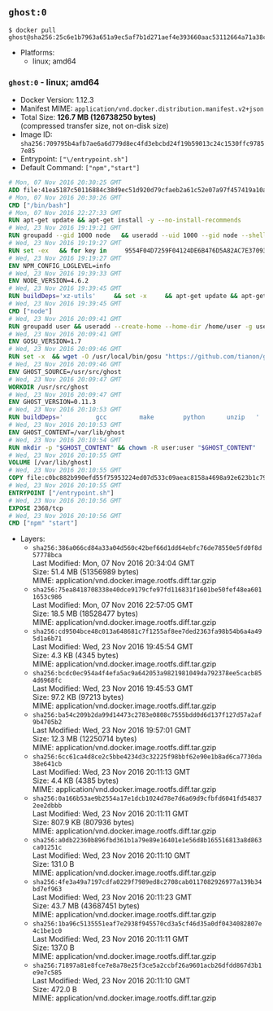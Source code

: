 ## `ghost:0`

```console
$ docker pull ghost@sha256:25c6e1b7963a651a9ec5af7b1d271aef4e393660aac53112664a71a38cd54875
```

-	Platforms:
	-	linux; amd64

### `ghost:0` - linux; amd64

-	Docker Version: 1.12.3
-	Manifest MIME: `application/vnd.docker.distribution.manifest.v2+json`
-	Total Size: **126.7 MB (126738250 bytes)**  
	(compressed transfer size, not on-disk size)
-	Image ID: `sha256:709795b4afb7ae6a6d779d8ec4fd3ebcbd24f19b59013c24c1530ffc97857e85`
-	Entrypoint: `["\/entrypoint.sh"]`
-	Default Command: `["npm","start"]`

```dockerfile
# Mon, 07 Nov 2016 20:30:25 GMT
ADD file:41ea5187c50116884c38d9ec51d920d79cfaeb2a61c52e07a97f457419a10a4f in / 
# Mon, 07 Nov 2016 20:30:26 GMT
CMD ["/bin/bash"]
# Mon, 07 Nov 2016 22:27:33 GMT
RUN apt-get update && apt-get install -y --no-install-recommends 		ca-certificates 		curl 		wget 	&& rm -rf /var/lib/apt/lists/*
# Wed, 23 Nov 2016 19:19:21 GMT
RUN groupadd --gid 1000 node   && useradd --uid 1000 --gid node --shell /bin/bash --create-home node
# Wed, 23 Nov 2016 19:19:27 GMT
RUN set -ex   && for key in     9554F04D7259F04124DE6B476D5A82AC7E37093B     94AE36675C464D64BAFA68DD7434390BDBE9B9C5     0034A06D9D9B0064CE8ADF6BF1747F4AD2306D93     FD3A5288F042B6850C66B31F09FE44734EB7990E     71DCFD284A79C3B38668286BC97EC7A07EDE3FC1     DD8F2338BAE7501E3DD5AC78C273792F7D83545D     B9AE9905FFD7803F25714661B63B535A4C206CA9     C4F0DFFF4E8C1A8236409D08E73BC641CC11F4C8   ; do     gpg --keyserver ha.pool.sks-keyservers.net --recv-keys "$key";   done
# Wed, 23 Nov 2016 19:19:27 GMT
ENV NPM_CONFIG_LOGLEVEL=info
# Wed, 23 Nov 2016 19:39:33 GMT
ENV NODE_VERSION=4.6.2
# Wed, 23 Nov 2016 19:39:45 GMT
RUN buildDeps='xz-utils'     && set -x     && apt-get update && apt-get install -y $buildDeps --no-install-recommends     && rm -rf /var/lib/apt/lists/*     && curl -SLO "https://nodejs.org/dist/v$NODE_VERSION/node-v$NODE_VERSION-linux-x64.tar.xz"     && curl -SLO "https://nodejs.org/dist/v$NODE_VERSION/SHASUMS256.txt.asc"     && gpg --batch --decrypt --output SHASUMS256.txt SHASUMS256.txt.asc     && grep " node-v$NODE_VERSION-linux-x64.tar.xz\$" SHASUMS256.txt | sha256sum -c -     && tar -xJf "node-v$NODE_VERSION-linux-x64.tar.xz" -C /usr/local --strip-components=1     && rm "node-v$NODE_VERSION-linux-x64.tar.xz" SHASUMS256.txt.asc SHASUMS256.txt     && apt-get purge -y --auto-remove $buildDeps     && ln -s /usr/local/bin/node /usr/local/bin/nodejs
# Wed, 23 Nov 2016 19:39:45 GMT
CMD ["node"]
# Wed, 23 Nov 2016 20:09:41 GMT
RUN groupadd user && useradd --create-home --home-dir /home/user -g user user
# Wed, 23 Nov 2016 20:09:41 GMT
ENV GOSU_VERSION=1.7
# Wed, 23 Nov 2016 20:09:46 GMT
RUN set -x 	&& wget -O /usr/local/bin/gosu "https://github.com/tianon/gosu/releases/download/$GOSU_VERSION/gosu-$(dpkg --print-architecture)" 	&& wget -O /usr/local/bin/gosu.asc "https://github.com/tianon/gosu/releases/download/$GOSU_VERSION/gosu-$(dpkg --print-architecture).asc" 	&& export GNUPGHOME="$(mktemp -d)" 	&& gpg --keyserver ha.pool.sks-keyservers.net --recv-keys B42F6819007F00F88E364FD4036A9C25BF357DD4 	&& gpg --batch --verify /usr/local/bin/gosu.asc /usr/local/bin/gosu 	&& rm -r "$GNUPGHOME" /usr/local/bin/gosu.asc 	&& chmod +x /usr/local/bin/gosu 	&& gosu nobody true
# Wed, 23 Nov 2016 20:09:46 GMT
ENV GHOST_SOURCE=/usr/src/ghost
# Wed, 23 Nov 2016 20:09:47 GMT
WORKDIR /usr/src/ghost
# Wed, 23 Nov 2016 20:09:47 GMT
ENV GHOST_VERSION=0.11.3
# Wed, 23 Nov 2016 20:10:53 GMT
RUN buildDeps=' 		gcc 		make 		python 		unzip 	' 	&& set -x 	&& apt-get update && apt-get install -y $buildDeps --no-install-recommends && rm -rf /var/lib/apt/lists/* 	&& wget -O ghost.zip "https://ghost.org/archives/ghost-${GHOST_VERSION}.zip" 	&& unzip ghost.zip 	&& npm install --production 	&& apt-get purge -y --auto-remove -o APT::AutoRemove::RecommendsImportant=false -o APT::AutoRemove::SuggestsImportant=false $buildDeps 	&& rm ghost.zip 	&& npm cache clean 	&& rm -rf /tmp/npm*
# Wed, 23 Nov 2016 20:10:53 GMT
ENV GHOST_CONTENT=/var/lib/ghost
# Wed, 23 Nov 2016 20:10:54 GMT
RUN mkdir -p "$GHOST_CONTENT" && chown -R user:user "$GHOST_CONTENT"
# Wed, 23 Nov 2016 20:10:55 GMT
VOLUME [/var/lib/ghost]
# Wed, 23 Nov 2016 20:10:55 GMT
COPY file:c0bc882b990efd55f75953224ed07d533c09aeac8158a4698a92e623b1c79ce9 in /entrypoint.sh 
# Wed, 23 Nov 2016 20:10:55 GMT
ENTRYPOINT ["/entrypoint.sh"]
# Wed, 23 Nov 2016 20:10:56 GMT
EXPOSE 2368/tcp
# Wed, 23 Nov 2016 20:10:56 GMT
CMD ["npm" "start"]
```

-	Layers:
	-	`sha256:386a066cd84a33a04d560c42bef66d1dd64ebfc76de78550e5fd0f8d57778bca`  
		Last Modified: Mon, 07 Nov 2016 20:34:04 GMT  
		Size: 51.4 MB (51356989 bytes)  
		MIME: application/vnd.docker.image.rootfs.diff.tar.gzip
	-	`sha256:75ea8418708338e40dce9179cfe97fd116831f1601be50fef48ea6011653c986`  
		Last Modified: Mon, 07 Nov 2016 22:57:05 GMT  
		Size: 18.5 MB (18528477 bytes)  
		MIME: application/vnd.docker.image.rootfs.diff.tar.gzip
	-	`sha256:cd9504bce48c013a648681c7f1255af8ee7ded2363fa98b54b6a4a495d1a6b71`  
		Last Modified: Wed, 23 Nov 2016 19:45:54 GMT  
		Size: 4.3 KB (4345 bytes)  
		MIME: application/vnd.docker.image.rootfs.diff.tar.gzip
	-	`sha256:bcdc0ec954a4f4efa5ac9a642053a9821981049da792378ee5cacb854d6968fc`  
		Last Modified: Wed, 23 Nov 2016 19:45:53 GMT  
		Size: 97.2 KB (97213 bytes)  
		MIME: application/vnd.docker.image.rootfs.diff.tar.gzip
	-	`sha256:ba54c209b2da99d14473c2783e0808c7555bdd0d6d137f127d57a2af9b4705b2`  
		Last Modified: Wed, 23 Nov 2016 19:57:01 GMT  
		Size: 12.3 MB (12250714 bytes)  
		MIME: application/vnd.docker.image.rootfs.diff.tar.gzip
	-	`sha256:6cc61ca4d8ce2c5bbe4234d3c32225f98bbf62e90e1b8ad6ca7730da38e641cb`  
		Last Modified: Wed, 23 Nov 2016 20:11:13 GMT  
		Size: 4.4 KB (4385 bytes)  
		MIME: application/vnd.docker.image.rootfs.diff.tar.gzip
	-	`sha256:0a166b53ae9b2554a17e1dcb1024d78e7d6a69d9cfbfd6041fd548372ee2dbbb`  
		Last Modified: Wed, 23 Nov 2016 20:11:11 GMT  
		Size: 807.9 KB (807936 bytes)  
		MIME: application/vnd.docker.image.rootfs.diff.tar.gzip
	-	`sha256:a0db22360b896fbd361b1a79e89e16401e1e56d8b165516813a8d863ca01251c`  
		Last Modified: Wed, 23 Nov 2016 20:11:10 GMT  
		Size: 131.0 B  
		MIME: application/vnd.docker.image.rootfs.diff.tar.gzip
	-	`sha256:4fe3a49a7197cdfa0229f7989ed8c2708cab0117082926977a139b34bd7ef963`  
		Last Modified: Wed, 23 Nov 2016 20:11:23 GMT  
		Size: 43.7 MB (43687451 bytes)  
		MIME: application/vnd.docker.image.rootfs.diff.tar.gzip
	-	`sha256:1ba96c5135551eaf7e2938f945570cd3a5cf46d35a0df0434082807e4c1be1c0`  
		Last Modified: Wed, 23 Nov 2016 20:11:11 GMT  
		Size: 137.0 B  
		MIME: application/vnd.docker.image.rootfs.diff.tar.gzip
	-	`sha256:71897a81e8fce7e8a78e25f3ce5a2ccbf26a9601acb26dfdd867d3b1e9e7c585`  
		Last Modified: Wed, 23 Nov 2016 20:11:10 GMT  
		Size: 472.0 B  
		MIME: application/vnd.docker.image.rootfs.diff.tar.gzip

